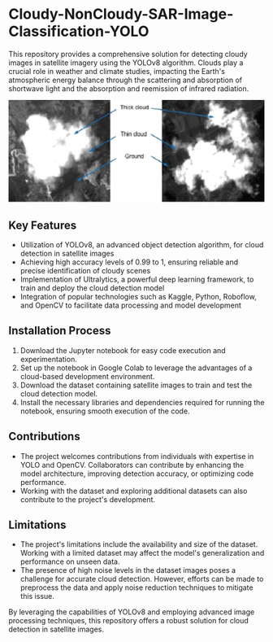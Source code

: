 # Cloudy-NonCloudy-SAR-Image-Classification-YOLO

This repository provides a comprehensive solution for detecting cloudy images in satellite imagery using the YOLOv8 algorithm. Clouds play a crucial role in weather and climate studies, impacting the Earth's atmospheric energy balance through the scattering and absorption of shortwave light and the absorption and reemission of infrared radiation.

![Test Image 3](image/cloud.png)
## Key Features
- Utilization of YOLOv8, an advanced object detection algorithm, for cloud detection in satellite images
- Achieving high accuracy levels of 0.99 to 1, ensuring reliable and precise identification of cloudy scenes
- Implementation of Ultralytics, a powerful deep learning framework, to train and deploy the cloud detection model
- Integration of popular technologies such as Kaggle, Python, Roboflow, and OpenCV to facilitate data processing and model development

## Installation Process
1. Download the Jupyter notebook for easy code execution and experimentation.
2. Set up the notebook in Google Colab to leverage the advantages of a cloud-based development environment.
3. Download the dataset containing satellite images to train and test the cloud detection model.
4. Install the necessary libraries and dependencies required for running the notebook, ensuring smooth execution of the code.

## Contributions
- The project welcomes contributions from individuals with expertise in YOLO and OpenCV. Collaborators can contribute by enhancing the model architecture, improving detection accuracy, or optimizing code performance.
- Working with the dataset and exploring additional datasets can also contribute to the project's development.

## Limitations
- The project's limitations include the availability and size of the dataset. Working with a limited dataset may affect the model's generalization and performance on unseen data.
- The presence of high noise levels in the dataset images poses a challenge for accurate cloud detection. However, efforts can be made to preprocess the data and apply noise reduction techniques to mitigate this issue.

By leveraging the capabilities of YOLOv8 and employing advanced image processing techniques, this repository offers a robust solution for cloud detection in satellite images.
